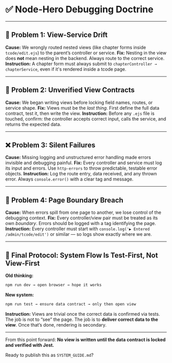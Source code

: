 

# ✅ Node-Hero Debugging Doctrine

---

## 🔁 Problem 1: View-Service Drift

**Cause:** We wrongly routed nested views (like chapter forms inside `tcode/edit.ejs`) to the parent’s controller or service.
**Fix:** Nesting in the view does **not** mean nesting in the backend. Always route to the correct service.
**Instruction:** A chapter form must always submit to `chapterController → chapterService`, even if it's rendered inside a tcode page.

---

## 📑 Problem 2: Unverified View Contracts

**Cause:** We began writing views before locking field names, routes, or service shape.
**Fix:** Views must be the *last thing*. First define the full data contract, test it, then write the view.
**Instruction:** Before any `.ejs` file is touched, confirm: the controller accepts correct input, calls the service, and returns the expected data.

---

## ❌ Problem 3: Silent Failures

**Cause:** Missing logging and unstructured error handling made errors invisible and debugging painful.
**Fix:** Every controller and service must log its input and errors. Use `http-errors` to throw predictable, testable error objects.
**Instruction:** Log the route entry, data received, and any thrown error. Always `console.error()` with a clear tag and message.

---

## 🔀 Problem 4: Page Boundary Breach

**Cause:** When errors spill from one page to another, we lose control of the debugging context.
**Fix:** Every controller/view pair must be treated as its own *boundary*. Errors should be logged with a tag identifying the page.
**Instruction:** Every controller must start with `console.log('▶ Entered /admin/tcode/edit')` or similar — so logs show exactly where we are.

---

## 🧪 Final Protocol: System Flow Is Test-First, Not View-First

**Old thinking:**

```bash
npm run dev → open browser → hope it works
```

**New system:**

```bash
npm run test → ensure data contract → only then open view
```

**Instruction:** Views are trivial once the correct data is confirmed via tests. The job is not to “see” the page. The job is to **deliver correct data to the view**. Once that’s done, rendering is secondary.

---

From this point forward: **No view is written until the data contract is locked and verified with Jest.**

Ready to publish this as `SYSTEM_GUIDE.md`?
